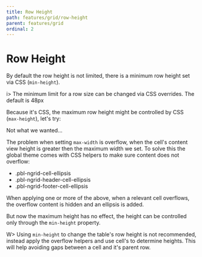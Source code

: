 ```yaml
---
title: Row Height
path: features/grid/row-height
parent: features/grid
ordinal: 2
---
```

# Row Height

By default the row height is not limited, there is a minimum row height set via CSS (`min-height`).

i> The minimum limit for a row size can be changed via CSS overrides. The default is 48px

<div pbl-example-view="pbl-row-height-example"></div>

Because it's CSS, the maximum row height might be controlled by CSS (`max-height`), let's try:

<div pbl-example-view="pbl-uncontrolled-row-height-example"></div>

Not what we wanted...

The problem when setting `max-width` is overflow, when the cell's content view height is greater then the maximum width we set.
To solve this the global theme comes with CSS helpers to make sure content does not overflow:

- .pbl-ngrid-cell-ellipsis
- .pbl-ngrid-header-cell-ellipsis
- .pbl-ngrid-footer-cell-ellipsis

When applying one or more of the above, when a relevant cell overflows, the overflow content is hidden and an ellipsis is added.

But now the maximum height has no effect, the height can be controlled only through the `min-height` property.

<div pbl-example-view="pbl-controlled-row-height-example"></div>

W> Using `min-height` to change the table's row height is not recommended, instead apply the overflow helpers and use cell's to determine heights.
This will help avoiding gaps between a cell and it's parent row.
